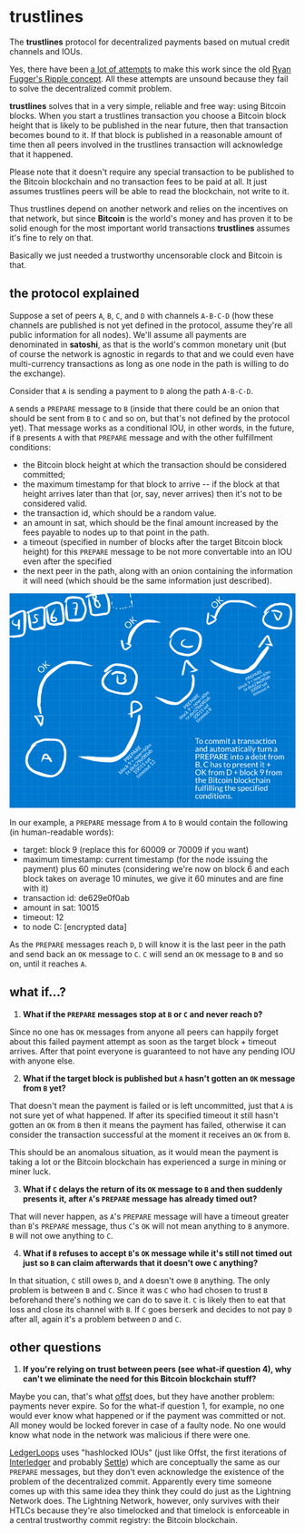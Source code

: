 trustlines
==========

The **trustlines** protocol for decentralized payments based on mutual credit channels and IOUs.

Yes, there have been [a lot of attempts](https://listhub.xyz/fiatjaf/mutual-credit) to make this work since the old [Ryan Fugger's Ripple concept](http://ripple.ryanfugger.com/). All these attempts are unsound because they fail to solve the decentralized commit problem.

**trustlines** solves that in a very simple, reliable and free way: using Bitcoin blocks. When you start a trustlines transaction you choose a Bitcoin block height that is likely to be published in the near future, then that transaction becomes bound to it. If that block is published in a reasonable amount of time then all peers involved in the trustlines transaction will acknowledge that it happened.

Please note that it doesn't require any special transaction to be published to the Bitcoin blockchain and no transaction fees to be paid at all. It just assumes trustlines peers will be able to read the blockchain, not write to it.

Thus trustlines depend on another network and relies on the incentives on that network, but since **Bitcoin** is the world's money and has proven it to be solid enough for the most important world transactions **trustlines** assumes it's fine to rely on that.

Basically we just needed a trustworthy uncensorable clock and Bitcoin is that.

the protocol explained
----------------------

Suppose a set of peers `A`, `B`, `C`, and `D` with channels `A-B-C-D` (how these channels are published is not yet defined in the protocol, assume they're all public information for all nodes). We'll assume all payments are denominated in **satoshi**, as that is the world's common monetary unit (but of course the network is agnostic in regards to that and we could even have multi-currency transactions as long as one node in the path is willing to do the exchange).

Consider that `A` is sending a payment to `D` along the path `A-B-C-D`.

`A` sends a `PREPARE` message to `B` (inside that there could be an onion that should be sent from `B` to `C` and so on, but that's not defined by the protocol yet). That message works as a conditional IOU, in other words, in the future, if `B` presents `A` with that `PREPARE` message and with the other fulfillment conditions:

  * the Bitcoin block height at which the transaction should be considered committed;
  * the maximum timestamp for that block to arrive -- if the block at that height arrives later than that (or, say, never arrives) then it's not to be considered valid.
  * the transaction id, which should be a random value.
  * an amount in sat, which should be the final amount increased by the fees payable to nodes up to that point in the path.
  * a timeout (specified in number of blocks after the target Bitcoin block height) for this `PREPARE` message to be not more convertable into an IOU even after the specified
  * the next peer in the path, along with an onion containing the information it will need (which should be the same information just described).

![](basic.png)

In our example, a `PREPARE` message from `A` to `B` would contain the following (in human-readable words):

  * target: block 9 (replace this for 60009 or 70009 if you want)
  * maximum timestamp: current timestamp (for the node issuing the payment) plus 60 minutes (considering we're now on block 6 and each block takes on average 10 minutes, we give it 60 minutes and are fine with it)
  * transaction id: de629e0f0ab
  * amount in sat: 10015
  * timeout: 12
  * to node C: [encrypted data]

As the `PREPARE` messages reach `D`, `D` will know it is the last peer in the path and send back an `OK` message to `C`. `C` will send an `OK` message to `B` and so on, until it reaches `A`.

what if...?
-----------

  1. **What if the `PREPARE` messages stop at `B` or `C` and never reach `D`?**

  Since no one has `OK` messages from anyone all peers can happily forget about this failed payment attempt as soon as the target block + timeout arrives. After that point everyone is guaranteed to not have any pending IOU with anyone else.

  2. **What if the target block is published but `A` hasn't gotten an `OK` message from `B` yet?**

  That doesn't mean the payment is failed or is left uncommitted, just that `A` is not sure yet of what happened. If after its specified timeout it still hasn't gotten an `OK` from `B` then it means the payment has failed, otherwise it can consider the transaction successful at the moment it receives an `OK` from `B`.

  This should be an anomalous situation, as it would mean the payment is taking a lot or the Bitcoin blockchain has experienced a surge in mining or miner luck.

  3. **What if `C` delays the return of its `OK` message to `B` and then suddenly presents it, after `A`'s `PREPARE` message has already timed out?**

  That will never happen, as `A`'s `PREPARE` message will have a timeout greater than  `B`'s `PREPARE` message, thus `C`'s `OK` will not mean anything to `B` anymore. `B` will not owe anything to `C`.

  4. **What if `B` refuses to accept `B`'s `OK` message while it's still not timed out just so `B` can claim afterwards that it doesn't owe `C` anything?**

  In that situation, `C` still owes `D`, and `A` doesn't owe `B` anything. The only problem is between `B` and `C`. Since it was `C` who had chosen to trust `B` beforehand there's nothing we can do to save it. `C` is likely then to eat that loss and close its channel with `B`. If `C` goes berserk and decides to not pay `D` after all, again it's a problem between `D` and `C`.

other questions
---------------

  1. **If you're relying on trust between peers (see what-if question 4), why can't we eliminate the need for this Bitcoin blockchain stuff?**

  Maybe you can, that's what [offst](https://github.com/freedomlayer/offst/issues/196) does, but they have another problem: payments never expire. So for the what-if question 1, for example, no one would ever know what happened or if the payment was committed or not. All money would be locked forever in case of a faulty node. No one would know what node in the network was malicious if there were one.

  [LedgerLoops](https://ledgerloops.com/) uses "hashlocked IOUs" (just like Offst, the first iterations of [Interledger](https://interledger.org/) and probably [Settle](https://github.com/spolu/settle)) which are conceptually the same as our `PREPARE` messages, but they don't even acknowledge the existence of the problem of the decentralized commit. Apparently every time someone comes up with this same idea they think they could do just as the Lightning Network does. The Lightning Network, however, only survives with their HTLCs because they're also timelocked and that timelock is enforceable in a central trustworthy commit registry: the Bitcoin blockchain.
